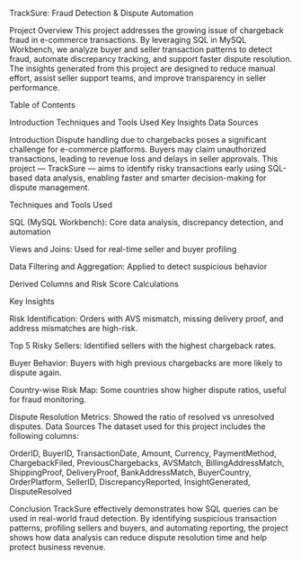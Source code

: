 TrackSure: Fraud Detection & Dispute Automation

Project Overview
This project addresses the growing issue of chargeback fraud in e-commerce transactions. By leveraging SQL in MySQL Workbench, we analyze buyer and seller transaction patterns to detect fraud, automate discrepancy tracking, and support faster dispute resolution. The insights generated from this project are designed to reduce manual effort, assist seller support teams, and improve transparency in seller performance.

Table of Contents

Introduction
Techniques and Tools Used
Key Insights
Data Sources

Introduction
Dispute handling due to chargebacks poses a significant challenge for e-commerce platforms. Buyers may claim unauthorized transactions, leading to revenue loss and delays in seller approvals. This project — TrackSure — aims to identify risky transactions early using SQL-based data analysis, enabling faster and smarter decision-making for dispute management.

Techniques and Tools Used

SQL (MySQL Workbench): Core data analysis, discrepancy detection, and automation

Views and Joins: Used for real-time seller and buyer profiling

Data Filtering and Aggregation: Applied to detect suspicious behavior

Derived Columns and Risk Score Calculations

Key Insights

Risk Identification: Orders with AVS mismatch, missing delivery proof, and address mismatches are high-risk.

Top 5 Risky Sellers: Identified sellers with the highest chargeback rates.

Buyer Behavior: Buyers with high previous chargebacks are more likely to dispute again.

Country-wise Risk Map: Some countries show higher dispute ratios, useful for fraud monitoring.

Dispute Resolution Metrics: Showed the ratio of resolved vs unresolved disputes.
Data Sources
The dataset used for this project includes the following columns:

OrderID, BuyerID, TransactionDate, Amount, Currency, PaymentMethod, ChargebackFiled, PreviousChargebacks, AVSMatch, BillingAddressMatch, ShippingProof, DeliveryProof, BankAddressMatch, BuyerCountry, OrderPlatform, SellerID, DiscrepancyReported, InsightGenerated, DisputeResolved

Conclusion
TrackSure effectively demonstrates how SQL queries can be used in real-world fraud detection. By identifying suspicious transaction patterns, profiling sellers and buyers, and automating reporting, the project shows how data analysis can reduce dispute resolution time and help protect business revenue.

